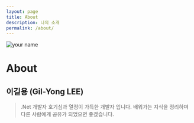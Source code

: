```yaml
---
layout: page
title: About
description: 나의 소개
permalink: /about/
---
```


<img itemprop="image" class="img-rounded" src="
https://res.cloudinary.com/jastech/image/upload/v1541724964/Blog/myface.jpg.jpg" alt="your name">
# About

## 이길용 (Gil-Yong LEE)

>.Net 개발자 
호기심과 열정이 가득한 개발자 입니다.
배워가는 지식을 정리하며 다른 사람에게 공유가 되었으면 좋겠습니다.

